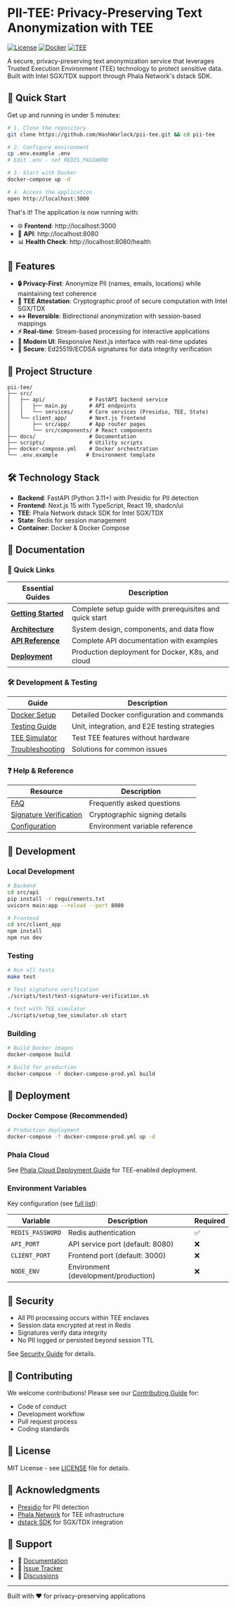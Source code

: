 # PII-TEE: Privacy-Preserving Text Anonymization with TEE

[![License](https://img.shields.io/badge/license-MIT-blue.svg)](LICENSE)
[![Docker](https://img.shields.io/badge/docker-ready-green.svg)](https://hub.docker.com/)
[![TEE](https://img.shields.io/badge/TEE-enabled-purple.svg)](docs/tee/)

A secure, privacy-preserving text anonymization service that leverages Trusted Execution Environment (TEE) technology to protect sensitive data. Built with Intel SGX/TDX support through Phala Network's dstack SDK.

## 🚀 Quick Start

Get up and running in under 5 minutes:

```bash
# 1. Clone the repository
git clone https://github.com/HashWarlock/pii-tee.git && cd pii-tee

# 2. Configure environment
cp .env.example .env
# Edit .env - set REDIS_PASSWORD

# 3. Start with Docker
docker-compose up -d

# 4. Access the application
open http://localhost:3000
```

That's it! The application is now running with:
- 🌐 **Frontend**: http://localhost:3000
- 🔧 **API**: http://localhost:8080
- 📊 **Health Check**: http://localhost:8080/health

## 🎯 Features

- **🔒 Privacy-First**: Anonymize PII (names, emails, locations) while maintaining text coherence
- **🔐 TEE Attestation**: Cryptographic proof of secure computation with Intel SGX/TDX
- **↔️ Reversible**: Bidirectional anonymization with session-based mappings
- **⚡ Real-time**: Stream-based processing for interactive applications
- **🎨 Modern UI**: Responsive Next.js interface with real-time updates
- **🔑 Secure**: Ed25519/ECDSA signatures for data integrity verification

## 📁 Project Structure

```
pii-tee/
├── src/
│   ├── api/              # FastAPI backend service
│   │   ├── main.py       # API endpoints
│   │   └── services/     # Core services (Presidio, TEE, State)
│   └── client_app/       # Next.js frontend
│       ├── src/app/      # App router pages
│       └── src/components/ # React components
├── docs/                 # Documentation
├── scripts/              # Utility scripts
├── docker-compose.yml    # Docker orchestration
└── .env.example         # Environment template
```

## 🛠️ Technology Stack

- **Backend**: FastAPI (Python 3.11+) with Presidio for PII detection
- **Frontend**: Next.js 15 with TypeScript, React 19, shadcn/ui
- **TEE**: Phala Network dstack SDK for Intel SGX/TDX
- **State**: Redis for session management
- **Container**: Docker & Docker Compose

## 📖 Documentation

### 🎯 Quick Links

| Essential Guides | Description |
|-----------------|-------------|
| **[Getting Started](docs/GETTING_STARTED.md)** | Complete setup guide with prerequisites and quick start |
| **[Architecture](docs/ARCHITECTURE.md)** | System design, components, and data flow |
| **[API Reference](docs/API.md)** | Complete API documentation with examples |
| **[Deployment](docs/DEPLOYMENT.md)** | Production deployment for Docker, K8s, and cloud |

### 🛠️ Development & Testing

| Guide | Description |
|-------|-------------|
| [Docker Setup](docs/DOCKER.md) | Detailed Docker configuration and commands |
| [Testing Guide](docs/TESTING.md) | Unit, integration, and E2E testing strategies |
| [TEE Simulator](docs/tee-simulator-testing.md) | Test TEE features without hardware |
| [Troubleshooting](docs/TROUBLESHOOTING.md) | Solutions for common issues |

### ❓ Help & Reference

| Resource | Description |
|----------|-------------|
| [FAQ](docs/FAQ.md) | Frequently asked questions |
| [Signature Verification](docs/signature-verification-update.md) | Cryptographic signing details |
| [Configuration](docs/CONFIGURATION.md) | Environment variable reference |

## 🔧 Development

### Local Development

```bash
# Backend
cd src/api
pip install -r requirements.txt
uvicorn main:app --reload --port 8080

# Frontend
cd src/client_app
npm install
npm run dev
```

### Testing

```bash
# Run all tests
make test

# Test signature verification
./scripts/test/test-signature-verification.sh

# Test with TEE simulator
./scripts/setup_tee_simulator.sh start
```

### Building

```bash
# Build Docker images
docker-compose build

# Build for production
docker-compose -f docker-compose-prod.yml build
```

## 🚢 Deployment

### Docker Compose (Recommended)

```bash
# Production deployment
docker-compose -f docker-compose-prod.yml up -d
```

### Phala Cloud

See [Phala Cloud Deployment Guide](docs/deployment/phala-cloud.md) for TEE-enabled deployment.

### Environment Variables

Key configuration (see [full list](docs/CONFIGURATION.md)):

| Variable | Description | Required |
|----------|-------------|----------|
| `REDIS_PASSWORD` | Redis authentication | ✅ |
| `API_PORT` | API service port (default: 8080) | ❌ |
| `CLIENT_PORT` | Frontend port (default: 3000) | ❌ |
| `NODE_ENV` | Environment (development/production) | ❌ |

## 🔐 Security

- All PII processing occurs within TEE enclaves
- Session data encrypted at rest in Redis
- Signatures verify data integrity
- No PII logged or persisted beyond session TTL

See [Security Guide](docs/SECURITY.md) for details.

## 🤝 Contributing

We welcome contributions! Please see our [Contributing Guide](CONTRIBUTING.md) for:
- Code of conduct
- Development workflow
- Pull request process
- Coding standards

## 📝 License

MIT License - see [LICENSE](LICENSE) file for details.

## 🙏 Acknowledgments

- [Presidio](https://github.com/microsoft/presidio) for PII detection
- [Phala Network](https://phala.network) for TEE infrastructure
- [dstack SDK](https://github.com/Dstack-TEE/dstack) for SGX/TDX integration

## 📧 Support

- 📖 [Documentation](docs/)
- 🐛 [Issue Tracker](https://github.com/HashWarlock/pii-tee/issues)
- 💬 [Discussions](https://github.com/HashWarlock/pii-tee/discussions)

---

Built with ❤️ for privacy-preserving applications